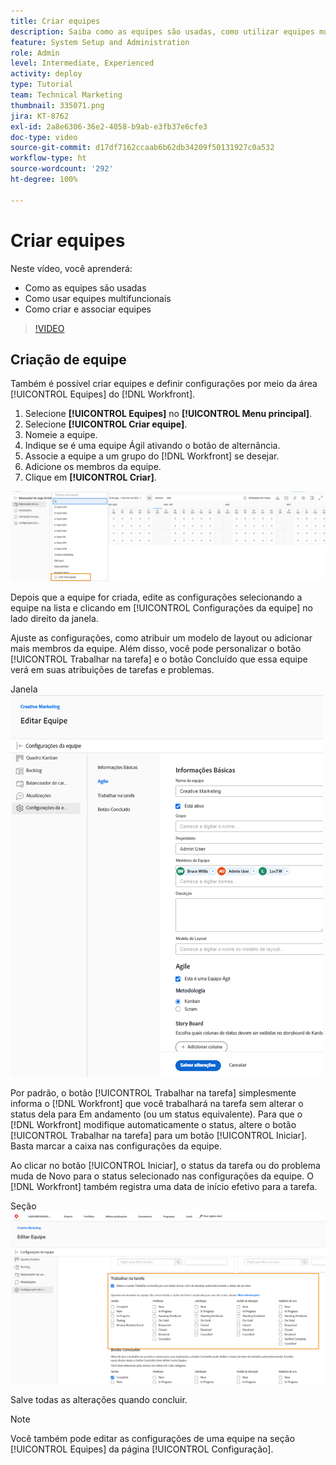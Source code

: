 ```yaml
---
title: Criar equipes
description: Saiba como as equipes são usadas, como utilizar equipes multifuncionais e como criar equipes para ajudar a organizar usuários e conceder permissões.
feature: System Setup and Administration
role: Admin
level: Intermediate, Experienced
activity: deploy
type: Tutorial
team: Technical Marketing
thumbnail: 335071.png
jira: KT-8762
exl-id: 2a8e6306-36e2-4058-b9ab-e3fb37e6cfe3
doc-type: video
source-git-commit: d17df7162ccaab6b62db34209f50131927c0a532
workflow-type: ht
source-wordcount: '292'
ht-degree: 100%

---
```


# Criar equipes

Neste vídeo, você aprenderá:

* Como as equipes são usadas
* Como usar equipes multifuncionais
* Como criar e associar equipes

>[!VIDEO](https://video.tv.adobe.com/v/335071/?quality=12&learn=on&enablevpops)

## Criação de equipe

Também é possível criar equipes e definir configurações por meio da área [!UICONTROL Equipes] do [!DNL Workfront].

1. Selecione **[!UICONTROL Equipes]** no **[!UICONTROL Menu principal]**.
1. Selecione **[!UICONTROL Criar equipe]**.
1. Nomeie a equipe.
1. Indique se é uma equipe Ágil ativando o botão de alternância.
1. Associe a equipe a um grupo do [!DNL Workfront] se desejar.
1. Adicione os membros da equipe.
1. Clique em **[!UICONTROL Criar]**.

![Menu da equipe na página [!UICONTROL Equipes]](assets/admin-fund-create-team.png)

Depois que a equipe for criada, edite as configurações selecionando a equipe na lista e clicando em [!UICONTROL Configurações da equipe] no lado direito da janela.

Ajuste as configurações, como atribuir um modelo de layout ou adicionar mais membros da equipe. Além disso, você pode personalizar o botão [!UICONTROL Trabalhar na tarefa] e o botão Concluído que essa equipe verá em suas atribuições de tarefas e problemas.

Janela ![[!UICONTROL Editar equipe]](assets/admin-fund-team-settings.png)

Por padrão, o botão [!UICONTROL Trabalhar na tarefa] simplesmente informa o [!DNL Workfront] que você trabalhará na tarefa sem alterar o status dela para Em andamento (ou um status equivalente). Para que o [!DNL Workfront] modifique automaticamente o status, altere o botão [!UICONTROL Trabalhar na tarefa] para um botão [!UICONTROL Iniciar]. Basta marcar a caixa nas configurações da equipe.

Ao clicar no botão [!UICONTROL Iniciar], o status da tarefa ou do problema muda de Novo para o status selecionado nas configurações da equipe. O [!DNL Workfront] também registra uma data de início efetivo para a tarefa.

Seção ![[!UICONTROL Trabalhar na tarefa] da janela [!UICONTROL Editar equipe]](assets/admin-fund-start-button-team.png)

Salve todas as alterações quando concluir.


>[!NOTE]
>
>Você também pode editar as configurações de uma equipe na seção [!UICONTROL Equipes] da página [!UICONTROL Configuração].

<!---
learn more URLs
Create a team
Work On It and Done button overview
--->
